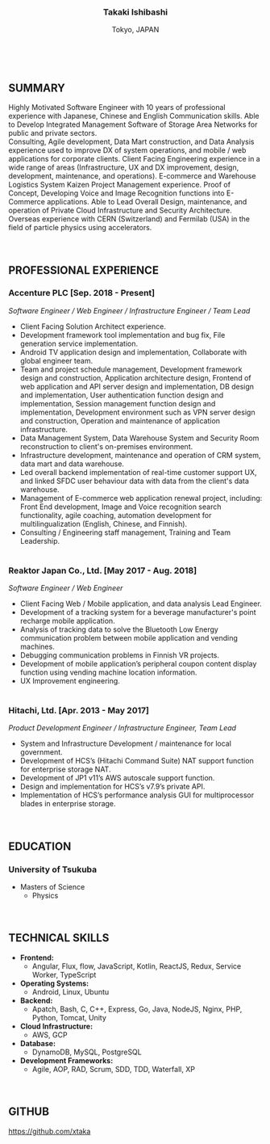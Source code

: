 <h3 align="center">Takaki Ishibashi</h3>
<p align="center">Tokyo, JAPAN</p>
<br><br><br>

## SUMMARY
Highly Motivated Software Engineer with 10 years of professional experience with Japanese, Chinese and English Communication skills. Able to Develop Integrated Management Software of Storage Area Networks for public and private sectors.
<br>
Consulting, Agile development, Data Mart construction, and Data Analysis experience used to improve DX of system operations, and mobile / web applications for corporate clients. Client Facing Engineering experience in a wide range of areas (Infrastructure, UX and DX improvement, design, development, maintenance, and operations). E-commerce and Warehouse Logistics System Kaizen Project Management experience. Proof of Concept, Developing Voice and Image Recognition functions into E-Commerce applications. Able to Lead Overall Design, maintenance, and operation of Private Cloud Infrastructure and Security Architecture.
<br>
Overseas experience with CERN (Switzerland) and Fermilab (USA) in the field of particle physics using accelerators.
<br><br><br>

## PROFESSIONAL EXPERIENCE
### Accenture PLC [Sep. 2018 - Present]
_Software Engineer / Web Engineer / Infrastructure Engineer / Team Lead_
- Client Facing Solution Architect experience.
- Development framework tool implementation and bug fix, File generation service implementation.
- Android TV application design and implementation, Collaborate with global engineer team.
- Team and project schedule management, Development framework design and construction, Application architecture design, Frontend of web application and API server design and implementation, DB design and implementation, User authentication function design and implementation, Session management function design and implementation, Development environment such as VPN server design and construction, Operation and maintenance of application infrastructure.
- Data Management System, Data Warehouse System and Security Room reconstruction to client's on-premises environment.
- Infrastructure development, maintenance and operation of CRM system, data mart and data warehouse.
- Led overall backend implementation of real-time customer support UX, and linked SFDC user behaviour data with data from the client's data warehouse.
- Management of E-commerce web application renewal project, including: Front End development, Image and Voice recognition search functionality, agile coaching, automation development for multilingualization (English, Chinese, and Finnish).
- Consulting / Engineering staff management, Training and Team Leadership.
<br><br>

### Reaktor Japan Co., Ltd. [May 2017 - Aug. 2018]
_Software Engineer / Web Engineer_
- Client Facing Web / Mobile application, and data analysis Lead Engineer.
- Development of a tracking system for a beverage manufacturer's point recharge mobile application.
- Analysis of tracking data to solve the Bluetooth Low Energy communication problem between mobile application and vending machines.
- Debugging communication problems in Finnish VR projects.
- Development of mobile application’s peripheral coupon content display function using vending machine location information.
- UX Improvement engineering.
<br><br>

### Hitachi, Ltd. [Apr. 2013 - May 2017]
_Product Development Engineer / Infrastructure Engineer, Team Lead_
- System and Infrastructure Development / maintenance for local government.
- Development of HCS’s (Hitachi Command Suite) NAT support function for enterprise storage NAT.
- Development of JP1 v11’s AWS autoscale support function.
- Design and implementation for HCS’s v7.9’s private API.
- Implementation of HCS’s performance analysis GUI for multiprocessor blades in enterprise storage.
<br><br><br>

## EDUCATION
### University of Tsukuba
- Masters of Science
  - Physics
<br><br><br>

## TECHNICAL SKILLS
- **Frontend:**
  - Angular, Flux, flow, JavaScript, Kotlin, ReactJS, Redux,  Service Worker, TypeScript
- **Operating Systems:**
  - Android, Linux, Ubuntu
- **Backend:**
  - Apatch, Bash, C, C++, Express, Go, Java, NodeJS, Nginx, PHP, Python, Tomcat, Unity
- **Cloud Infrastructure:**
  - AWS, GCP
- **Database:**
  - DynamoDB, MySQL, PostgreSQL
- **Development Frameworks:**
  - Agile, AOP, RAD, Scrum, SDD, TDD, Waterfall, XP
<br><br><br>

## GITHUB
https://github.com/xtaka
